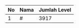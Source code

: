 | No | Nama            | Jumlah Level |
|----|-----------------|--------------|
| 1  | #    |    3917        |
